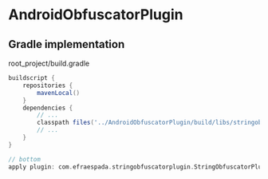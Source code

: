 # AndroidObfuscatorPlugin

Gradle implementation
------------

root_project/build.gradle
```groovy
buildscript {
    repositories {
        mavenLocal()
    }
    dependencies {
        // ...
        classpath files('../AndroidObfuscatorPlugin/build/libs/stringobfuscatorplugin-1.0-SNAPSHOT.jar')
        // ...
    }
}

// bottom
apply plugin: com.efraespada.stringobfuscatorplugin.StringObfuscatorPlugin
```